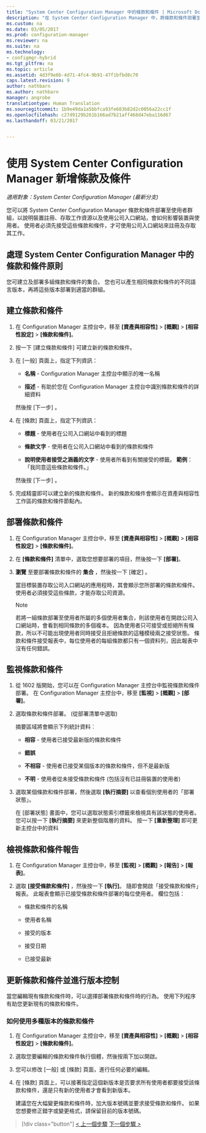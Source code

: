 ```yaml
---
title: "System Center Configuration Manager 中的條款和條件 | Microsoft Docs"
description: "在 System Center Configuration Manager 中，將條款和條件部署至使用者群組。"
ms.custom: na
ms.date: 03/05/2017
ms.prod: configuration-manager
ms.reviewer: na
ms.suite: na
ms.technology:
- configmgr-hybrid
ms.tgt_pltfrm: na
ms.topic: article
ms.assetid: 4d3f9e6b-4d71-4fc4-9b91-47f1bfbd8c70
caps.latest.revision: 9
author: nathbarn
ms.author: nathbarn
manager: angrobe
translationtype: Human Translation
ms.sourcegitcommit: 1b9e49da1a5bbfca93fe683b82d2c0056a22cc1f
ms.openlocfilehash: c27d9129b261b166ad7b21aff468d47eba116d67
ms.lasthandoff: 03/21/2017


---
```

# <a name="add-terms-and-conditions-with-system-center-configuration-manager"></a>使用 System Center Configuration Manager 新增條款及條件

*適用對象：System Center Configuration Manager (最新分支)*

您可以將 System Center Configuration Manager 條款和條件部署至使用者群組，以說明裝置註冊、存取工作資源以及使用公司入口網站，會如何影響裝置與使用者。 使用者必須先接受這些條款和條件，才可使用公司入口網站來註冊及存取其工作。  

 ## <a name="working-with-terms-and-conditions-policies-in-system-center-configuration-manager"></a>處理 System Center Configuration Manager 中的條款和條件原則  
 您可建立及部署多組條款和條件的集合。 您也可以產生相同條款和條件的不同語言版本，再將這些版本部署到適當的群組。  

## <a name="to-create-a-terms-and-conditions"></a>建立條款和條件  

1.  在 Configuration Manager 主控台中，移至 **[資產與相容性]** > **[概觀]** > **[相容性設定]** > **[條款和條件]**。  

2.  按一下 [建立條款和條件]  可建立新的條款和條件。  

3.  在 [一般]  頁面上，指定下列資訊：  

    -   **名稱** - Configuration Manager 主控台中顯示的唯一名稱  

    -   **描述** - 有助於您在 Configuration Manager 主控台中識別條款和條件的詳細資料  

     然後按 [下一步] 。  

4.  在 [條款]  頁面上，指定下列資訊：  

    -   **標題** - 使用者在公司入口網站中看到的標題  

    -   **條款文字** - 使用者在公司入口網站中看到的條款和條件  

    -   **說明使用者接受之涵義的文字** - 使用者所看到有關接受的標籤。 **範例**：「我同意這些條款和條件。」  

     然後按 [下一步] 。  

5.  完成精靈即可以建立新的條款和條件。 新的條款和條件會顯示在資產與相容性工作區的條款和條件節點內。  

## <a name="to-deploy-a-terms-and-conditions"></a>部署條款和條件  

1.  在 Configuration Manager 主控台中，移至 **[資產與相容性]** > **[概觀]** > **[相容性設定]** > **[條款和條件]**。  

2.  在 **[條款和條件]** 清單中，選取您想要部署的項目，然後按一下 **[部署]**。  

3.  **瀏覽** 至要部署條款和條件的 **集合** ，然後按一下 [確定] 。  

     當目標裝置存取公司入口網站的應用程時，其會顯示您所部署的條款和條件。 使用者必須接受這些條款，才能存取公司資源。  

    > [!NOTE]  
    >  若將一組條款部署至使用者所屬的多個使用者集合，則該使用者在開啟公司入口網站時，會看到相同條款的多個複本。 因為使用者只可接受或拒絕所有條款，所以不可能出現使用者同時接受且拒絕條款的這種模稜兩之接受狀態。 條款和條件接受報表中，每位使用者的每組條款都只有一個資料列，因此報表中沒有任何錯誤。  

## <a name="to-monitor-terms-and-conditions"></a>監視條款和條件  

1.  從 1602 版開始，您可以在 Configuration Manager 主控台中監視條款和條件部署。 在 Configuration Manager 主控台中，移至 **[監視]** > **[概觀]** > **[部署]**。  

2.  選取條款和條件部署。 (從部署清單中選取)  

     摘要區域將會顯示下列統計資料︰  

    -   **相容** - 使用者已接受最新版的條款和條件  

    -   **錯誤**  

    -   **不相容** - 使用者已接受某個版本的條款和條件，但不是最新版  

    -   **不明** - 使用者從未接受條款和條件 (包括沒有已註冊裝置的使用者)  

3.  選取某個條款和條件部署，然後選取 **[執行摘要]** 以查看個別使用者的「部署狀態」。  

     在 [部署狀態] 畫面中，您可以選取狀態索引標籤來檢視具有該狀態的使用者。 您可以按一下 **[執行摘要]** 來更新整個階層的資料。 按一下 **[重新整理]** 即可更新主控台中的資料  

## <a name="to-view--a-terms-and-conditions-report"></a>檢視條款和條件報告  

1.  在 Configuration Manager 主控台中，移至 **[監視]** > **[概觀]** > **[報告]** > **[報表]**。  

2.  選取 **[接受條款和條件]** ，然後按一下 **[執行]**。 隨即會開啟「接受條款和條件」報表。 此報表會顯示已接受條款和條件部署的每位使用者。 欄位包括：  

    -   條款和條件的名稱  

    -   使用者名稱  

    -   接受的版本  

    -   接受日期  

    -   已接受最新  

## <a name="updates-and-version-control-for-terms-and-conditions"></a>更新條款和條件並進行版本控制  
 當您編輯現有條款和條件時，可以選擇部署條款和條件時的行為。 使用下列程序有助您更新現有的條款和條件。  

### <a name="how-to-work-with-multiple-versions-of-terms-and-conditions"></a>如何使用多種版本的條款和條件  

1.  在 Configuration Manager 主控台中，移至 **[資產與相容性]** > **[概觀]** > **[相容性設定]** > **[條款和條件]**。  

2.  選取您要編輯的條款和條件執行個體，然後按兩下加以開啟。  

3.  您可以修改 [一般]  或 [條款]  頁面，進行任何必要的編輯。  

4.  在 [條款]  頁面上，可以接著指定這個新版本是否要求所有使用者都要接受該條款和條件，還是只有新的使用者才會看到新版本。  

     建議您在大幅變更條款和條件時，加大版本號碼並要求接受條款和條件。 如果您想要修正錯字或變更格式，請保留目前的版本號碼。

> [!div class="button"]
[< 上一個步驟](configure-intune-subscription.md)  [下一個步驟 >](create-service-connection-point.md)

